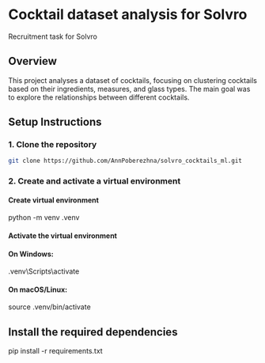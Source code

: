 # Cocktail dataset analysis for Solvro

Recruitment task for Solvro

## Overview
This project analyses a dataset of cocktails, focusing on clustering cocktails based on their ingredients, measures, and glass types. The main goal was to explore the relationships between different cocktails.

## Setup Instructions

### 1. Clone the repository

```bash
git clone https://github.com/AnnPoberezhna/solvro_cocktails_ml.git
```
### 2. Create and activate a virtual environment

#### Create virtual environment
python -m venv .venv

#### Activate the virtual environment
#### On Windows:
.venv\Scripts\activate
#### On macOS/Linux:
source .venv/bin/activate

## Install the required dependencies
pip install -r requirements.txt
